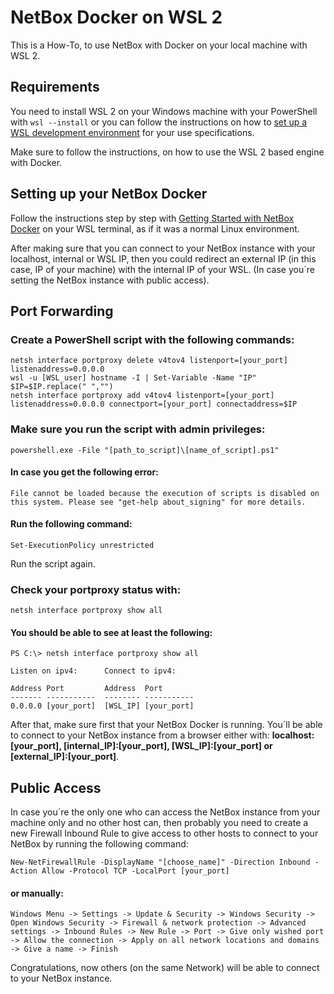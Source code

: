 # NetBox Docker on WSL 2

This is a How-To, to use NetBox with Docker on your local machine with WSL 2.

## Requirements 

You need to install WSL 2 on your Windows machine with your PowerShell with `wsl --install` or you can follow the instructions on how to  [set up a WSL development environment](https://learn.microsoft.com/en-us/windows/wsl/setup/environment?source=recommendations) for your use specifications.

Make sure to follow the instructions, on how to use the WSL 2 based engine with Docker.

## Setting up your NetBox Docker

Follow the instructions step by step with [Getting Started with NetBox Docker](https://github.com/netbox-community/netbox-docker/wiki/Getting-Started) on your WSL terminal, as if it was a normal Linux environment.

After making sure that you can connect to your NetBox instance with your localhost, internal or WSL IP, then you could redirect an external IP (in this case, IP of your machine) with the internal IP of your WSL. (In case you´re setting the NetBox instance with public access).

## Port Forwarding

### Create a PowerShell script with the following commands:

    netsh interface portproxy delete v4tov4 listenport=[your_port] listenaddress=0.0.0.0
    wsl -u [WSL_user] hostname -I | Set-Variable -Name "IP"
    $IP=$IP.replace(" ","")
    netsh interface portproxy add v4tov4 listenport=[your_port] listenaddress=0.0.0.0 connectport=[your_port] connectaddress=$IP
    
### Make sure you run the script with admin privileges:

    powershell.exe -File "[path_to_script]\[name_of_script].ps1"

#### In case you get the following error:

    File cannot be loaded because the execution of scripts is disabled on this system. Please see "get-help about_signing" for more details.

  #### Run the following command:

    Set-ExecutionPolicy unrestricted
    
Run the script again.
    
### Check your portproxy status with:

    netsh interface portproxy show all
   
#### You should be able to see at least the following:

    PS C:\> netsh interface portproxy show all
    
    Listen on ipv4:      Connect to ipv4:
    
    Address Port         Address  Port
    ------- -----------  -------- -----------
    0.0.0.0 [your_port]  [WSL_IP] [your_port]

After that, make sure first that your NetBox Docker is running. You´ll be able to connect to your NetBox instance from a browser either with: **localhost:[your_port], [internal_IP]:[your_port], [WSL_IP]:[your_port] or [external_IP]:[your_port]**.

## Public Access
In case you´re the only one who can access the NetBox instance from your machine only and no other host can, then probably you need to create a new Firewall Inbound Rule to give access to other hosts to connect to your NetBox by running the following command:

    New-NetFirewallRule -DisplayName "[choose_name]" -Direction Inbound -Action Allow -Protocol TCP -LocalPort [your_port]
    
#### or manually: 

`Windows Menu -> Settings -> Update & Security -> Windows Security -> Open Windows Security -> Firewall & network protection -> Advanced settings -> Inbound Rules -> New Rule -> Port -> Give only wished port -> Allow the connection -> Apply on all network locations and domains -> Give a name -> Finish`

Congratulations, now others (on the same Network) will be able to connect to your NetBox instance.
